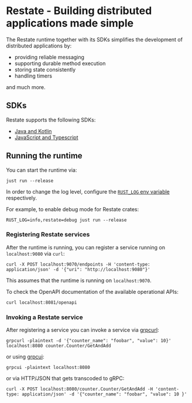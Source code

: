 # Restate - Building distributed applications made simple

The Restate runtime together with its SDKs simplifies the development of distributed applications by:

* providing reliable messaging
* supporting durable method execution
* storing state consistently
* handling timers

and much more.

## SDKs

Restate supports the following SDKs:

* [Java and Kotlin](https://github.com/restatedev/sdk-java)
* [JavaScript and Typescript](https://github.com/restatedev/typescript-sdk-expirment)

## Running the runtime

You can start the runtime via:

```shell
just run --release
```

In order to change the log level, configure the [`RUST_LOG` env variable](https://rust-lang-nursery.github.io/rust-cookbook/development_tools/debugging/config_log.html#enable-log-levels-per-module) respectively.

For example, to enable debug mode for Restate crates:

```shell
RUST_LOG=info,restate=debug just run --release
```

### Registering Restate services

After the runtime is running, you can register a service running on `localhost:9080` via `curl`:

```shell
curl -X POST localhost:9070/endpoints -H 'content-type: application/json' -d '{"uri": "http://localhost:9080"}'
```

This assumes that the runtime is running on `localhost:9070`.

To check the OpenAPI documentation of the available operational APIs:

```shell
curl localhost:8081/openapi
```

### Invoking a Restate service

After registering a service you can invoke a service via [grpcurl](https://github.com/fullstorydev/grpcurl):

```shell
grpcurl -plaintext -d '{"counter_name": "foobar", "value": 10}' localhost:8080 counter.Counter/GetAndAdd
```

or using [grpcui](https://github.com/fullstorydev/grpcui):

```shell
grpcui -plaintext localhost:8080
```

or via HTTP/JSON that gets transcoded to gRPC:

```shell
curl -X POST localhost:8080/counter.Counter/GetAndAdd -H 'content-type: application/json' -d '{"counter_name": "foobar", "value": 10 }'
```
